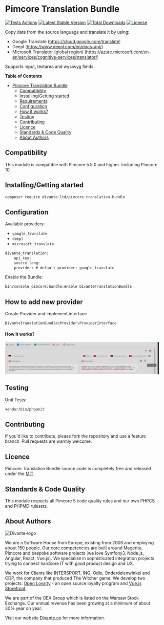# Pimcore Translation Bundle
[![Tests Actions](https://github.com/DivanteLtd/pimcore-translation-bundle/workflows/Tests/badge.svg?branch=master)](https://github.com/DivanteLtd/pimcore-translation-bundle/actions)
[![Latest Stable Version](https://poser.pugx.org/divante-ltd/pimcore-translation-bundle/v/stable)](https://packagist.org/packages/divante-ltd/pimcore-translation-bundle)
[![Total Downloads](https://poser.pugx.org/divante-ltd/pimcore-translation-bundle/downloads)](https://packagist.org/packages/divante-ltd/pimcore-translation-bundle)
[![License](https://poser.pugx.org/divante-ltd/pimcore-translation-bundle/license)](https://github.com/DivanteLtd/divante-ltd/pimcore-translation-bundle/blob/master/LICENSE)

Copy data from the source language and translate it by using:
- Google Translate (https://cloud.google.com/translate)
- Deepl (https://www.deepl.com/en/docs-api/)
- Microsoft Translator (global region) (https://azure.microsoft.com/en-en/services/cognitive-services/translator/)

Supports input, textarea and wysiwyg fields.

**Table of Contents**
- [Pimcore Translation Bundle](#google-translate)
	- [Compatibility](#compatibility)
	- [Installing/Getting started](#installinggetting-started)
	- [Requirements](#requirements)
	- [Configuration](#configuration)
	- [How it works?](#how-it-works)
	- [Testing](#testing)
	- [Contributing](#contributing)
	- [Licence](#licence)
	- [Standards & Code Quality](#standards--code-quality)
	- [About Authors](#about-authors)

## Compatibility

This module is compatible with Pimcore 5.5.0 and higher. Including Pimcore 10.

## Installing/Getting started

```bash
composer require divante-ltd/pimcore-translation-bundle
```

## Configuration

Available providers:
- `google_translate`
- `deepl`
- `microsoft_translate`

```
divante_translation:
    api_key: 
    source_lang:
    provider: # default provider: google_translate
```

Enable the Bundle:
```bash
bin/console pimcore:bundle:enable DivanteTranslationBundle
```

## How to add new provider
Create Provider and implement interface 
```
DivanteTranslationBundle\Provider\ProviderInterface
```


#### How it works?
![Screenshot](docs/translate.png)

## Testing
Unit Tests:
```bash
vendor/bin/phpunit
```

## Contributing
If you'd like to contribute, please fork the repository and use a feature branch. Pull requests are warmly welcome.

## Licence 
Pimcore Translation Bundle source code is completely free and released under the 
[MIT](https://github.com/DivanteLtd/pimcore-translation-bundle/blob/master/LICENSE).

## Standards & Code Quality
This module respects all Pimcore 5 code quality rules and our own PHPCS and PHPMD rulesets.

## About Authors
![Divante-logo](http://divante.co/logo-HG.png "Divante")

We are a Software House from Europe, existing from 2008 and employing about 150 people. Our core competencies are built 
around Magento, Pimcore and bespoke software projects (we love Symfony3, Node.js, Angular, React, Vue.js). 
We specialize in sophisticated integration projects trying to connect hardcore IT with good product design and UX.

We work for Clients like INTERSPORT, ING, Odlo, Onderdelenwinkel and CDP, the company that produced The Witcher game. 
We develop two projects: [Open Loyalty](http://www.openloyalty.io/ "Open Loyalty") - an open source loyalty program 
and [Vue.js Storefront](https://github.com/DivanteLtd/vue-storefront "Vue.js Storefront").

We are part of the OEX Group which is listed on the Warsaw Stock Exchange. Our annual revenue has been growing at a 
minimum of about 30% year on year.

Visit our website [Divante.co](https://divante.co/ "Divante.co") for more information.
